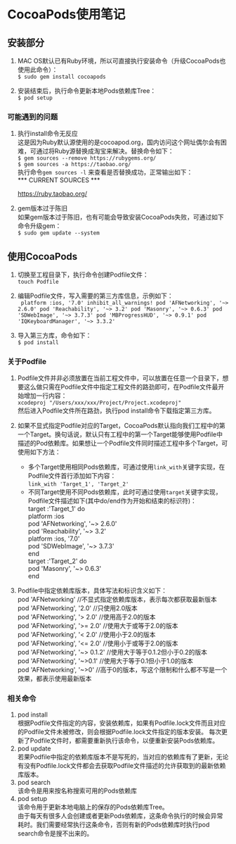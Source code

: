 # CocoaPods使用笔记

## 安装部分

1. MAC OS默认已有Ruby环境，所以可直接执行安装命令（升级CocoaPods也使用此命令）：  
` $ sudo gem install cocoapods `

2. 安装结束后，执行命令更新本地Pods依赖库Tree：  
` $ pod setup `

### 可能遇到的问题
1. 执行install命令无反应  
这是因为Ruby默认源使用的是cocoapod.org，国内访问这个网址偶尔会有困难，可通过将Ruby源替换成淘宝来解决。替换命令如下：  
` $ gem sources --remove https://rubygems.org/ `  
` $ gem sources -a https://taobao.org/ `  
执行命令` gem sources -l ` 来查看是否替换成功，正常输出如下：  
	\*\*\* CURRENT SOURCES \*\*\*

	https://ruby.taobao.org/  
	
2. gem版本过于陈旧  
如果gem版本过于陈旧，也有可能会导致安装CocoaPods失败，可通过如下命令升级gem：  
` $ sudo gem update --system `  

## 使用CocoaPods
1. 切换至工程目录下，执行命令创建Podfile文件：  
` touch Podfile `  

2. 编辑Podfile文件，写入需要的第三方库信息，示例如下：  
` 
platform :ios, '7.0'
inhibit_all_warnings!
pod 'AFNetworking', '~> 2.6.0'
pod 'Reachability', '~> 3.2'
pod 'Masonry', '~> 0.6.3'
pod 'SDWebImage', '~> 3.7.3'
pod 'MBProgressHUD', '~> 0.9.1'
pod 'IQKeyboardManager', '~> 3.3.2'
`

3. 导入第三方库，命令如下：  
` $ pod install `  

### 关于Podfile
1. Podfile文件并非必须放置在当前工程文件中，可以放置在任意一个目录下，想要这么做只需在Podfile文件中指定工程文件的路劲即可，在Podfile文件最开始增加一行内容：  
` xcodeproj "/Users/xxx/xxx/Project/Project.xcodeproj" `  
然后进入Podfile文件所在路劲，执行pod install命令下载指定第三方库。  

2. 如果不显式指定Podfile对应的Target，CocoaPods默认指向我们工程中的第一个Target。换句话说，默认只有工程中的第一个Target能够使用Podfile中描述的Pod依赖库。如果想让一个Podfile文件同时描述工程中多个Target，可使用如下方法：  
   * 多个Target使用相同Pods依赖库，可通过使用` link_with `关键字实现，在Podfile文件首行添加如下内容：  
   ` link_with 'Target_1', 'Target_2' `  
   * 不同Target使用不同Pods依赖库，此时可通过使用` target `关键字实现，Podfile文件描述如下(其中do/end作为开始和结束的标识符)：  
	target :'Target_1' do  
	platform :ios  
	pod 'AFNetworking', '~> 2.6.0'  
	pod 'Reachability', '~> 3.2'  
	platform :ios, '7.0'  
	pod 'SDWebImage', '~> 3.7.3'  
	end  
	target :'Target_2' do  
	pod 'Masonry', '~> 0.6.3'  
	end  

3. Podfile中指定依赖库版本，具体写法和标识含义如下：  
	pod 'AFNetworking'	//不显式指定依赖库版本，表示每次都获取最新版本  
	pod 'AFNetworking', '2.0'	//只使用2.0版本  
	pod 'AFNetworking', '> 2.0'	//使用高于2.0的版本  
	pod 'AFNetworking', '>= 2.0'	//使用大于或等于2.0的版本  
	pod 'AFNetworking', '< 2.0'	//使用小于2.0的版本  
	pod 'AFNetworking', '<= 2.0'	//使用小于或等于2.0的版本  
	pod 'AFNetworking', '~> 0.1.2'	//使用大于等于0.1.2但小于0.2的版本  
	pod 'AFNetworking', '~>0.1'	//使用大于等于0.1但小于1.0的版本  
	pod 'AFNetworking', '~>0'	//高于0的版本，写这个限制和什么都不写是一个效果，都表示使用最新版本  
	
### 相关命令
1. pod install  
根据Podfile文件指定的内容，安装依赖库，如果有Podfile.lock文件而且对应的Podfile文件未被修改，则会根据Podfile.lock文件指定的版本安装。 
每次更新了Podfile文件时，都需要重新执行该命令，以便重新安装Pods依赖库。   
2. pod update  
若果Podfile中指定的依赖库版本不是写死的，当对应的依赖库有了更新，无论有没有Podfile.lock文件都会去获取Podfile文件描述的允许获取到的最新依赖库版本。  
3. pod search  
该命令是用来按名称搜索可用的Pods依赖库  
4. pod setup  
该命令用于更新本地电脑上的保存的Pods依赖库Tree。  
由于每天有很多人会创建或者更新Pods依赖库，这条命令执行的时候会异常耗时。我们需要经常执行这条命令，否则有新的Pods依赖库时执行pod search命令是搜不出来的。  




